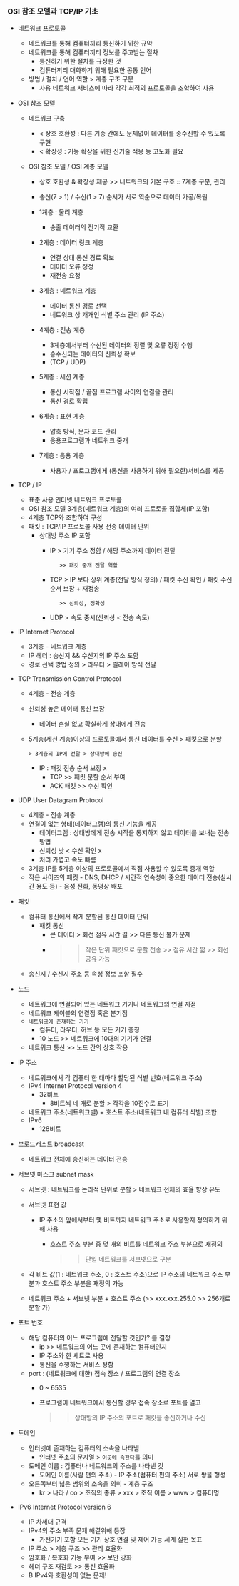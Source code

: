 ### OSI 참조 모델과 TCP/IP 기초

- 네트워크 프로토콜
    - 네트워크를 통해 컴퓨터끼리 통신하기 위한 규약
    - 네트워크를 통해 컴퓨터끼리 정보를 주고받는 절차
        - 통신하기 위한 절차를 규정한 것
        - 컴퓨터끼리 대화하기 위해 필요한 공통 언어
    - 방법 / 절차 / 언어 역할 > 계층 구조 구분
        - 사용 네트워크 서비스에 따라 각각 최적의 프로토콜을 조합하여 사용

- OSI 참조 모델
    - 네트워크 구축
        - < 상호 호환성 : 다른 기종 간에도 문제없이 데이터를 송수신할 수 있도록 구현
        - < 확장성 : 기능 확장을 위한 신기술 적용 등 고도화 필요
    
    - OSI 참조 모델 / OSI 계층 모델
        - 상호 호환성 & 확장성 제공 >> 네트워크의 기본 구조 :: 7계층 구분, 관리
        - 송신(7 > 1) / 수신(1 > 7) 순서가 서로 역순으로 데이터 가공/복원
        
        - 1계층 : 물리 계층
            - 송출 데이터의 전기적 교환
        - 2계층 : 데이터 링크 계층
            - 연결 상대 통신 경로 확보
            - 데이터 오류 정정
            - 재전송 요청
        - 3계층 : 네트워크 계층
            - 데이터 통신 경로 선택
            - 네트워크 상 개개인 식별 주소 관리 (IP 주소)
        - 4계층 : 전송 계층
            - 3계층에서부터 수신된 데이터의 정렬 및 오류 정정 수행
            - 송수신되는 데이터의 신뢰성 확보
            - (TCP / UDP)
        - 5계층 : 세션 계층
            - 통신 시작점 / 끝점 프로그램 사이의 연결을 관리
            - 통신 경로 확립
        - 6계층 : 표현 계층
            - 압축 방식, 문자 코드 관리
            - 응용프로그램과 네트워크 중개
        - 7계층 : 응용 계층
            - 사용자 / 프로그램에게 (통신을 사용하기 위해 필요한)서비스를 제공

- TCP / IP
    - 표준 사용 인터넷 네트워크 프로토콜
    - OSI 참조 모델 3계층(네트워크 계층)의 여러 프로토콜 집합체(IP 포함)
    - 4계층 TCP와 조합하여 구성
    - 패킷 : TCP/IP 프로토콜 사용 전송 데이터 단위
        - 상대방 주소 IP 포함
            - IP > 기기 주소 정함 / 해당 주소까지 데이터 전달
                
                     >> 패킷 중개 전달 역할
                
            - TCP > IP 보다 상위 계층(전달 방식 정의) / 패킷 수신 확인 / 패킷 수신 순서 보장 + 재정송
                
                     >> 신뢰성, 정확성
                
            - UDP > 속도 중시(신뢰성 < 전송 속도)

- IP   Internet Protocol
    - 3계층 - 네트워크 계층
    - IP 헤더 : 송신지 && 수신지의 IP 주소 포함
    - 경로 선택 방법 정의 > 라우터 > 릴레이 방식 전달

- TCP    Transmission Control Protocol
    - 4계층 - 전송 계층
    - 신뢰성 높은 데이터 통신 보장
        - 데이터 손실 없고 확실하게 상대에게 전송
    - 5계층(세션 계층)이상의 프로토콜에서 통신 데이터를 수신 > 패킷으로 분할
        
          > 3계층의 IP에 전달 > 상대방에 송신
        
        - IP : 패킷 전송 순서 보장 x
            - TCP >> 패킷 분할 순서 부여
            - ACK 패킷 >> 수신 확인

- UDP    User Datagram Protocol
    - 4계층 - 전송 계층
    - 연결이 없는 형태(데이터그램)의 통신 기능을 제공
        - 데이터그램 : 상대방에게 전송 시작을 통지하지 않고 데이터를 보내는 전송 방법
        - 신뢰성 낮 < 수신 확인 x
        - 처리 가볍고 속도 빠름
    - 3계층 IP를 5계층 이상의 프로토콜에서 직접 사용할 수 있도록 중개 역할
    - 작은 사이즈의 패킷 - DNS, DHCP / 시간적 연속성이 중요한 데이터 전송(실시간 용도 등) - 음성 전화, 동영상 배포

- 패킷
    - 컴퓨터 통신에서 작게 분할된 통신 데이터 단위
        - 패킷 통신
            - 큰 데이터 > 회선 점유  시간 길 >> 다른 통신 불가 문제
            - >> 작은 단위 패킷으로 분할 전송 >> 점유 시간 짧 >> 회선 공유 가능
    - 송신지 / 수신지 주소 등 속성 정보 포함 필수

- 노드
    - 네트워크에 연결되어 있는 네트워크 기기나 네트워크의 연결 지점
    - 네트워크 케이블의 연결점 혹은 분기점
    - `네트워크에 존재하는 기기`
        - 컴퓨터, 라우터, 허브 등 모든 기기 총칭
        - 10 노드 >> 네트워크에 10대의 기기가 연결
    - 네트워크 통신 >> 노드 간의 상호 작용

- IP 주소
    - 네트워크에서 각 컴퓨터 한 대마다 할당된 식별 번호(네트워크 주소)
    - IPv4    Internet Protocol version 4
        - 32비트
            - 8비트씩 네 개로 분할 > 각각을 10진수로 표기
    - 네트워크 주소(네트워크별) + 호스트 주소(네트워크 내 컴퓨터 식별) 조합
    - IPv6
        - 128비트

- 브로드캐스트 broadcast
    - 네트워크 전체에 송신하는 데이터 전송
    
- 서브넷 마스크    subnet mask
    - 서브넷 : 네트워크를 논리적 단위로 분할 > 네트워크 전체의 효율 향상 유도
    - 서브넷 표현 값
        - IP 주소의 앞에서부터 몇 비트까지 네트워크 주소로 사용할지 정의하기 위해 사용
            - 호스트 주소 부분 중 몇 개의 비트를 네트워크 주소 부분으로 재정의
                
                >> 단일 네트워크를 서브넷으로 구분
                
    - 각 비트 값(1 : 네트워크 주소, 0 : 호스트 주소)으로 IP 주소의 네트워크 주소 부분과 호스트 주소 부분을 재정의 가능
    - 네트워크 주소 + 서브넷 부분 + 호스트 주소 (>> xxx.xxx.255.0 >> 256개로 분할 가)

- 포트 번호
    - 해당 컴퓨터의 어느 프로그램에 전달할 것인가? 를 결정
        - ip >> 네트워크의 어느 곳에 존재하는 컴퓨터인지
        - IP 주소와 한 세트로 사용
        - 통신을 수행하는 서비스 정함
    - port : (네트워크에 대한) 접속 장소 / 프로그램의 연결 장소
        - 0 ~ 6535
        - 프로그램이 네트워크에서 통신할 경우 접속 장소로 포트를 열고
            
            >> 상대방의 IP 주소의 포트로 패킷을 송신하거나 수신
            

- 도메인
    - 인터넷에 존재하는 컴퓨터의 소속을 나타냄
        - 인터넷 주소의 문자열 > `이곳에 속한다`를 의미
    - 도메인 이름 : 컴퓨터나 네트워크의 주소를 나타낸 것
        - 도메인 이름(사람 편의 주소) - IP 주소(컴퓨터 편의 주소) 서로 쌍을 형성
    - 오른쪽부터 넓은 범위의 소속을 의미 - 계층 구조
        - kr > 나라 / co > 조직의 종류 > xxx > 조직 이름 > www > 컴퓨터명

- IPv6    Internet Protocol version 6
    - IP 차세대 규격
    - IPv4의 주소 부족 문제 해결위해 등장
        - 가전기기 포함 모든 기기 상호 연결 및 제어 가능 세계 실현 목표
    - IP 주소 > 계층 구조 >> 관리 효율화
    - 암호화 / 복호화 기능 부여 >> 보안 강화
    - 헤더 구조 재검토 >> 통신 효율화
    - B IPv4와 호환성이 없는 문제!